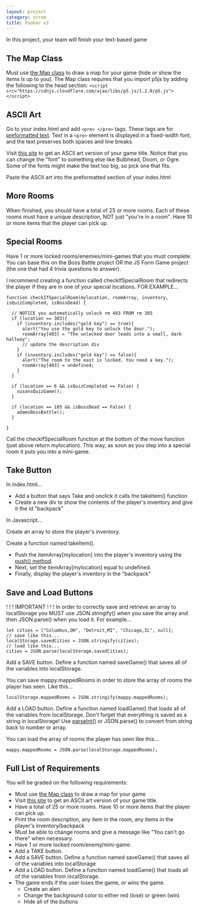```yaml
---
layout: project
category: scrum
title: Foobar v2
---
```

In this project, your team will finish your text-based game

## The Map Class

Must use [the Map class](https://bradleycodeu.github.io/wdarchive/scrum/map.js) to draw a map for your game (hide or show the items is up to you). The Map class requires that you import p5js by adding the following to the head section: ``` <script src="https://cdnjs.cloudflare.com/ajax/libs/p5.js/1.2.0/p5.js"></script> ```

## ASCII Art

Go to your index.html and add ```<pre> </pre>``` tags. These tags are for [preformatted text](https://www.w3schools.com/tags/tag_pre.asp). Text in a ```<pre>``` element is displayed in a fixed-width font, and the text preserves both spaces and line breaks.

Visit [this site](http://patorjk.com/software/taag/#p=display&f=ANSI%20Shadow&t=Game%20Title) to get an ASCII art version of your game title. Notice that you can change the "font" to something else like Bulbhead, Doom, or Ogre. Some of the fonts might make the text too big, so pick one that fits.

Paste the ASCII art into the preformatted section of your index.html

## More Rooms

When finished, you should have a total of 25 or more rooms. Each of these rooms must have a unique description, NOT just "you're in a room". Have 10 or more items that the player can pick up.

## Special Rooms

Have 1 or more locked rooms/enemies/mini-games that you must complete. You can base this on the Boss Battle project OR the JS Form Game project (the one that had 4 trivia questions to answer).

I recommend creating a function called checkIfSpecialRoom that redirects the player if they are in one of your special locations. FOR EXAMPLE...
```
function checkIfSpecialRoom(mylocation, roomArray, inventory, isQuizCompleted, isBossDead) {

  // NOTICE you automatically unlock rm 403 FROM rm 303
  if (location == 303){
    if (inventory.includes("gold key") == true){
      alert("You use the gold key to unlock the door.");
      roomArray[403] = "The unlocked door leads into a small, dark hallway";
      // update the description div
    }
    if (inventory.includes("gold key") == false){
      alert("The room to the east is locked. You need a key.");
      roomArray[403] = undefined;
    }
  }

  if (location == 6 && isQuizCompleted == False) {
    susansQuizGame();
  }  

  if (location == 105 && isBossDead == False) {
    adamsBossBattle();
  }

}
```
Call the checkIfSpecialRoom function at the bottom of the move function (just above return mylocation). This way, as soon as you step into a special room it puts you into a mini-game.

## Take Button

In index.html...
  - Add a button that says Take and onclick it calls the takeItem() function
  - Create a new div to show the contents of the player's inventory and give it the id "backpack"

In Javascript...

Create an array to store the player's inventory.

Create a function named takeItem().
  - Push the itemArray[mylocation] into the player's inventory using the [push() method](https://www.w3schools.com/jsref/jsref_push.asp).
  - Next, set the itemArray[mylocation] equal to undefined.
  - Finally, display the player's inventory in the "backpack"


## Save and Load Buttons

! ! ! IMPORTANT ! ! ! In order to correctly save and retrieve an array to localStorage you MUST use JSON.stringify() when you save the array and then JSON.parse() when you load it. For example...

```
let cities = ["Columbus,OH", "Detroit,MI", "Chicago,IL", null];
// save like this...
localStorage.savedCities = JSON.stringify(cities);
// load like this...
cities = JSON.parse(localStorage.savedCities);
```

Add a SAVE button. Define a function named saveGame() that saves all of the variables into localStorage.

You can save mappy.mappedRooms in order to store the array of rooms the player has seen. Like this...
```
localStorage.mappedRooms = JSON.stringify(mappy.mappedRooms);
```



Add a LOAD button. Define a function named loadGame() that loads all of the variables from localStorage. Don't forget that everything is saved as a string in localStorage! Use [parseInt()](https://www.w3schools.com/jsref/jsref_parseint.asp) or JSON.parse() to convert from string back to number or array.

You can load the array of rooms the player has seen like this...
```
mappy.mappedRooms = JSON.parse(localStorage.mappedRooms);
```

## Full List of Requirements

You will be graded on the following requirements:
- Must use [the Map class](https://bradleycodeu.github.io/wdarchive/scrum/map.js) to draw a map for your game
- Visit [this site](http://patorjk.com/software/taag/#p=display&f=ANSI%20Shadow&t=Game%20Title) to get an ASCII art version of your game title.
- Have a total of 25 or more rooms. Have 10 or more items that the player can pick up.
- Print the room description, any item in the room, any items in the player's inventory/backpack
- Must be able to change rooms and give a message like "You can't go there" when necessary.
- Have 1 or more locked room/enemy/mini-game.
- Add a TAKE button.
- Add a SAVE button. Define a function named saveGame() that saves all of the variables into localStorage
- Add a LOAD button. Define a function named loadGame() that loads all of the variables from localStorage.
- The game ends if the user loses the game, or wins the game.
    * Create an alert
    * Change the background color to either red (lose) or green (win)
    * Hide all of the buttons
